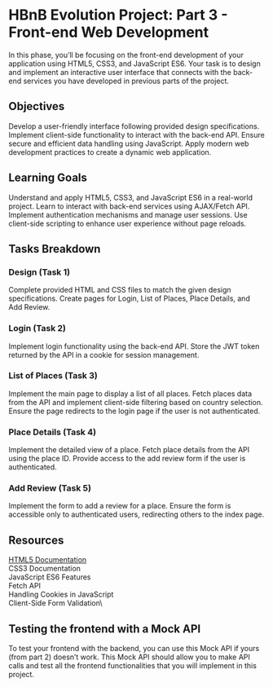 # HBnB Evolution Project: Part 3 - Front-end Web Development
In this phase, you’ll be focusing on the front-end development of your application using HTML5, CSS3, and JavaScript ES6. Your task is to design and implement an interactive user interface that connects with the back-end services you have developed in previous parts of the project.

## Objectives
Develop a user-friendly interface following provided design specifications.
Implement client-side functionality to interact with the back-end API.
Ensure secure and efficient data handling using JavaScript.
Apply modern web development practices to create a dynamic web application.
## Learning Goals
Understand and apply HTML5, CSS3, and JavaScript ES6 in a real-world project.
Learn to interact with back-end services using AJAX/Fetch API.
Implement authentication mechanisms and manage user sessions.
Use client-side scripting to enhance user experience without page reloads.
## Tasks Breakdown
### Design (Task 1)

Complete provided HTML and CSS files to match the given design specifications.
Create pages for Login, List of Places, Place Details, and Add Review.
### Login (Task 2)

Implement login functionality using the back-end API.
Store the JWT token returned by the API in a cookie for session management.
### List of Places (Task 3)

Implement the main page to display a list of all places.
Fetch places data from the API and implement client-side filtering based on country selection.
Ensure the page redirects to the login page if the user is not authenticated.
### Place Details (Task 4)

Implement the detailed view of a place.
Fetch place details from the API using the place ID.
Provide access to the add review form if the user is authenticated.
### Add Review (Task 5)

Implement the form to add a review for a place.
Ensure the form is accessible only to authenticated users, redirecting others to the index page.
## Resources
[HTML5 Documentation](https://developer.mozilla.org/en-US/docs/Glossary/HTML5)\
CSS3 Documentation\
JavaScript ES6 Features\
Fetch API\
Handling Cookies in JavaScript\
Client-Side Form Validation\
## Testing the frontend with a Mock API
To test your frontend with the backend, you can use this Mock API if yours (from part 2) doesn’t work.
This Mock API should allow you to make API calls and test all the frontend functionalities that you will implement in this project.
